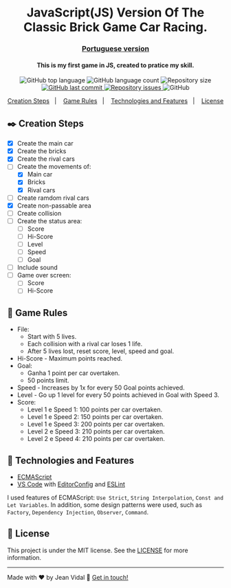 <h1 align="center">
  JavaScript(JS) Version Of The Classic Brick Game Car Racing.
</h1>

<h3 align="center">
  <a href="README-ptBR.md">Portuguese version</a>
</h3>

<h4 align="center">
  This is my first game in JS, created to pratice my skill.
</h4>

<p align="center">
  <img alt="GitHub top language" src="https://img.shields.io/github/languages/top/jvidaln/brick-game-car-racing.svg">
  
  <img alt="GitHub language count" src="https://img.shields.io/github/languages/count/jvidaln/brick-game-car-racing.svg">
  
  <img alt="Repository size" src="https://img.shields.io/github/repo-size/jvidaln/brick-game-car-racing.svg">
  <a href="https://github.com/jvidaln/brick-game-car-racing/commits/master">
    <img alt="GitHub last commit" src="https://img.shields.io/github/last-commit/jvidaln/brick-game-car-racing.svg">
  </a>
  
  <a href="https://github.com/jvidaln/brick-game-car-racing/issues">
    <img alt="Repository issues" src="https://img.shields.io/github/issues/jvidaln/brick-game-car-racing.svg">
  </a>
  
  <img alt="GitHub" src="https://img.shields.io/github/license/jvidaln/brick-game-car-racing"> 
</p>

<p align="center">
  <a href="#black_nib-creation-steps">Creation Steps</a>&nbsp;&nbsp;&nbsp;|&nbsp;&nbsp;&nbsp;
  <a href="#blue_book-game-rules">Game Rules</a>&nbsp;&nbsp;&nbsp;|&nbsp;&nbsp;&nbsp;
  <a href="#rocket-technologies-and-features">Technologies and Features</a>&nbsp;&nbsp;&nbsp;|&nbsp;&nbsp;&nbsp;
  <a href="#memo-license">License</a>
</p>

## :black_nib: Creation Steps

- [x] Create the main car
- [x] Create the bricks
- [x] Create the rival cars
- [ ] Create the movements of:
  - [x] Main car
  - [x] Bricks
  - [x] Rival cars
- [ ] Create ramdom rival cars
- [x] Create non-passable area
- [ ] Create collision
- [ ] Create the status area:
  - [ ] Score
  - [ ] Hi-Score
  - [ ] Level
  - [ ] Speed
  - [ ] Goal
- [ ] Include sound
- [ ] Game over screen:
  - [ ] Score
  - [ ] Hi-Score

## :blue_book: Game Rules

- File:
  - Start with 5 lives.
  - Each collision with a rival car loses 1 life.
  - After 5 lives lost, reset score, level, speed and goal.
- Hi-Score - Maximum points reached.
- Goal:
  - Ganha 1 point per car overtaken.
  - 50 points limit.
- Speed - Increases by 1x for every 50 Goal points achieved.
- Level - Go up 1 level for every 50 points achieved in Goal with Speed ​​3.
- Score:
  - Level 1 e Speed 1: 100 points per car overtaken.
  - Level 1 e Speed 2: 150 points per car overtaken.
  - Level 1 e Speed 3: 200 points per car overtaken.
  - Level 2 e Speed 3: 210 points per car overtaken.
  - Level 2 e Speed 4: 210 points per car overtaken.

## :rocket: Technologies and Features

- [ECMAScript][es]
- [VS Code][vc] with [EditorConfig][vceditconfig] and [ESLint][vceslint]

I used features of ECMAScript: `Use Strict`, `String Interpolation`, `Const and Let Variables`. In addition, some design patterns were used, such as `Factory`, `Dependency Injection`, `Observer`, `Command`.

## :memo: License

This project is under the MIT license. See the [LICENSE](https://github.com/jvidaln/brick-game-car-racing/blob/master/LICENSE) for more information.

---

Made with ♥ by Jean Vidal :wave: [Get in touch!](https://www.linkedin.com/in/jvidalnunes/)

[vc]: https://code.visualstudio.com/
[vceditconfig]: https://marketplace.visualstudio.com/items?itemName=EditorConfig.EditorConfig
[vceslint]: https://marketplace.visualstudio.com/items?itemName=dbaeumer.vscode-eslint
[es]: https://www.ecma-international.org/
